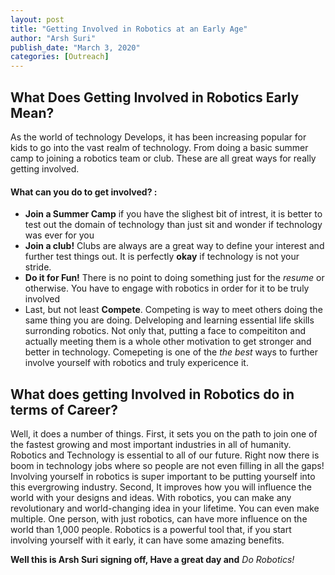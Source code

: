 ```yaml
---
layout: post
title: "Getting Involved in Robotics at an Early Age"
author: "Arsh Suri"
publish_date: "March 3, 2020"
categories: [Outreach]
---
```


## What Does Getting Involved in Robotics Early Mean?

As the world of technology Develops, it has been increasing popular for kids to go into the vast realm of technology. From doing a basic summer camp to joining a robotics team or club. These are all great ways for really getting involved. 

#### What can you do to get involved? :

* **Join a Summer Camp** if you have the slighest bit of intrest, it is better to test out the domain of technology than just sit and wonder if technology was ever for you
* **Join a club!** Clubs are always are a great way to define your interest and further test things out. It is perfectly **okay** if technology is not your stride. 
* **Do it for Fun!** There is no point to doing something just for the *resume* or otherwise. You have to engage with robotics in order for it to be truly involved
* Last, but not least **Compete**. Competing is way to meet others doing the same thing you are doing. Delveloping and learning essential life skills surronding robotics. Not only that, putting a face to compeititon and actually meeting them is a whole other motivation to get stronger and better in technology. Comepeting is one of the *the best* ways to further involve yourself with robotics and truly expericence it.

## What does getting Involved in Robotics do in terms of Career? 

Well, it does a number of things. First, it sets you on the path to join one of the fastest growing and most important industries in all of humanity. Robotics and Technology is essential to all of our future. Right now there is boom in technology jobs where so people are not even filling in all the gaps! Involving yourself in robotics is super important to be putting yourself into this evergrowing industry. Second, It improves how you will influence the world with your designs and ideas. With robotics, you can make any revolutionary and world-changing idea in your lifetime. You can even make multiple. One person, with just robotics, can have more influence on the world than 1,000 people. Robotics is a powerful tool that, if you start involving yourself with it early, it can have some amazing benefits. 



**Well this is Arsh Suri signing off, Have a great day and** *Do Robotics!*
